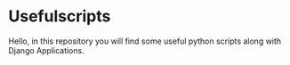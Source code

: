 # Usefulscripts
Hello, in this repository you will find some useful python scripts along with Django Applications.
